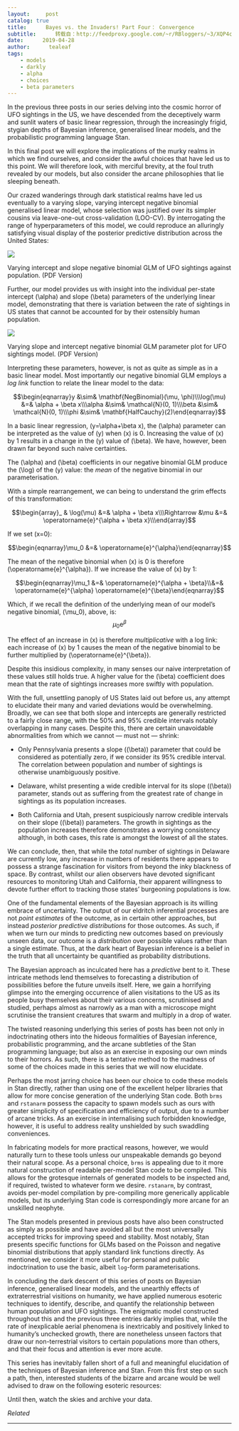 ```yaml
---
layout:     post
catalog: true
title:      Bayes vs. the Invaders! Part Four： Convergence
subtitle:      转载自：http://feedproxy.google.com/~r/RBloggers/~3/XQP4cogLQV4/
date:      2019-04-28
author:      tealeaf
tags:
    - models
    - darkly
    - alpha
    - choices
    - beta parameters
---
```







In the previous three posts in our series delving into the cosmic horror of UFO sightings in the US, we have descended from the deceptively warm and sunlit waters of basic linear regression, through the increasingly frigid, stygian depths of Bayesian inference, generalised linear models, and the probabilistic programming language Stan.

In this final post we will explore the implications of the murky realms in which we find ourselves, and consider the awful choices that have led us to this point. We will therefore look, with merciful brevity, at the foul truth revealed by our models, but also consider the arcane philosophies that lie sleeping beneath.

Our crazed wanderings through dark statistical realms have led us eventually to a varying slope, varying intercept negative binomial generalised linear model, whose selection was justified over its simpler cousins via leave-one-out cross-validation (LOO-CV). By interrogating the range of hyperparameters of this model, we could reproduce an alluringly satisfying visual display of the posterior predictive distribution across the United States:

![](https://i1.wp.com/www.weirddatascience.net/wp-content/uploads/2019/04/predictive_plot.png?w=450)


Varying intercept and slope negative binomial GLM of UFO sightings against population. (PDF Version)

Further, our model provides us with insight into the individual per-state intercept \(\alpha\) and slope \(\beta\) parameters of the underlying linear model, demonstrating that there is variation between the rate of sightings in US states that cannot be accounted for by their ostensibly human population.

![](https://i1.wp.com/www.weirddatascience.net/wp-content/uploads/2019/04/ufo_per-state_intercepts-slopes.png?w=450)


Varying slope and intercept negative binomial GLM parameter plot for UFO sightings model. (PDF Version)

Interpreting these parameters, however, is not as quite as simple as in a basic linear model. Most importantly our negative binomial GLM employs a *log link* function to relate the linear model to the data:

$$\begin{eqnarray}y &\sim& \mathbf{NegBinomial}(\mu, \phi)\\\log(\mu) &=& \alpha + \beta x\\\alpha &\sim& \mathcal{N}(0, 1)\\\beta &\sim& \mathcal{N}(0, 1)\\\phi &\sim& \mathbf{HalfCauchy}(2)\end{eqnarray}$$

In a basic linear regression, \(y=\alpha+\beta x\), the \(\alpha\) parameter can be interpreted as the value of \(y\) when \(x\) is 0. Increasing the value of \(x\) by 1 results in a change in the \(y\) value of \(\beta\). We have, however, been drawn far beyond such naive certainties.

The \(\alpha\) and \(\beta\) coefficients in our negative binomial GLM produce the \(\log\) of the \(y\) value: the *mean* of the negative binomial in our parameterisation.

With a simple rearrangement, we can being to understand the grim effects of this transformation:

$$\begin{array}_ & \log(\mu) &=& \alpha + \beta x\\\Rightarrow &\mu &=& \operatorname{e}^{\alpha + \beta x}\\\end{array}$$

If we set \(x=0\):

$$\begin{eqnarray}\mu_0 &=& \operatorname{e}^{\alpha}\end{eqnarray}$$

The mean of the negative binomial when \(x\) is 0 is therefore \(\operatorname{e}^{\alpha}\). If we increase the value of \(x\) by 1:

$$\begin{eqnarray}\mu_1 &=& \operatorname{e}^{\alpha + \beta}\\&=& \operatorname{e}^{\alpha} \operatorname{e}^{\beta}\end{eqnarray}$$

Which, if we recall the definition of the underlying mean of our model’s negative binomial, \(\mu_0\), above, is:$$\mu_0 \operatorname{e}^{\beta}$$

The effect of an increase in \(x\) is therefore *multiplicative* with a log link: each increase of \(x\) by 1 causes the mean of the negative binomial to be further multiplied by \(\operatorname{e}^{\beta}\).

Despite this insidious complexity, in many senses our naive interpretation of these values still holds true. A higher value for the \(\beta\) coefficient does mean that the rate of sightings increases more swiftly with population.

With the full, unsettling panoply of US States laid out before us, any attempt to elucidate their many and varied deviations would be overwhelming. Broadly, we can see that both slope and intercepts are generally restricted to a fairly close range, with the 50% and 95% credible intervals notably overlapping in many cases. Despite this, there are certain unavoidable abnormalities from which we cannot — must not — shrink:

- Only Pennsylvania presents a slope (\(\beta\)) parameter that could be considered as potentially zero, if we consider its 95% credible interval. The correlation between population and number of sightings is otherwise unambiguously positive.

- Delaware, whilst presenting a wide credible interval for its slope (\(\beta\)) parameter, stands out as suffering from the greatest rate of change in sightings as its population increases.

- Both California and Utah, present suspiciously narrow credible intervals on their slope (\(\beta\)) parameters. The growth in sightings as the population increases therefore demonstrates a worrying consistency although, in both cases, this rate is amongst the lowest of all the states.


We can conclude, then, that while the *total* number of sightings in Delaware are currently low, any increase in numbers of residents there appears to possess a strange fascination for visitors from beyond the inky blackness of space. By contrast, whilst our alien observers have devoted significant resources to monitoring Utah and California, their apparent willingness to devote further effort to tracking those states’ burgeoning populations is low.

One of the fundamental elements of the Bayesian approach is its willing embrace of uncertainty. The output of our eldritch inferential processes are not *point estimates* of the outcome, as in certain other approaches, but instead *posterior predictive distributions* for those outcomes. As such, if when we turn our minds to predicting new outcomes based on previously unseen data, our outcome is a *distribution* over possible values rather than a single estimate. Thus, at the dark heart of Bayesian inference is a belief in the truth that all uncertainty be quantified as probability distributions.

The Bayesian approach as inculcated here has a *predictive* bent to it. These intricate methods lend themselves to forecasting a distribution of possibilities before the future unveils itself. Here, we gain a horrifying glimpse into the emerging occurrence of alien visitations to the US as its people busy themselves about their various concerns, scrutinised and studied, perhaps almost as narrowly as a man with a microscope might scrutinise the transient creatures that swarm and multiply in a drop of water.

The twisted reasoning underlying this series of posts has been not only in indoctrinating others into the hideous formalities of Bayesian inference, probabilistic programming, and the arcane subtleties of the Stan programming language; but also as an exercise in exposing our own minds to their horrors. As such, there is a tentative method to the madness of some of the choices made in this series that we will now elucidate.

Perhaps the most jarring choice has been our choice to code these models in Stan directly, rather than using one of the excellent helper libraries that allow for more concise generation of the underlying Stan code. Both `brms` and `rstanarm` possess the capacity to spawn models such as ours with greater simplicity of specification and efficiency of output, due to a number of arcane tricks. As an exercise in internalising such forbidden knowledge, however, it is useful to address reality unshielded by such swaddling conveniences.

In fabricating models for more practical reasons, however, we would naturally turn to these tools unless our unspeakable demands go beyond their natural scope. As a personal choice, `brms` is appealing due to it more natural construction of readable per-model Stan code to be compiled. This allows for the grotesque internals of generated models to be inspected and, if required, twisted to whatever form we desire. `rstanarm`, by contrast, avoids per-model compilation by pre-compiling more generically applicable models, but its underlying Stan code is correspondingly more arcane for an unskilled neophyte.

The Stan models presented in previous posts have also been constructed as simply as possible and have avoided all but the most universally accepted tricks for improving speed and stability. Most notably, Stan presents specific functions for GLMs based on the Poisson and negative binomial distributions that apply standard link functions directly. As mentioned, we consider it more useful for personal and public indoctrination to use the basic, albeit `log`-form parameterisations.

In concluding the dark descent of this series of posts on Bayesian inference, generalised linear models, and the unearthly effects of extraterrestrial visitions on humanity, we have applied numerous esoteric techniques to identify, describe, and quantify the relationship between human population and UFO sightings. The enigmatic model constructed throughout this and the previous three entries darkly implies that, while the rate of inexplicable aerial phenomena is inextricably and positively linked to humanity’s unchecked growth, there are nonetheless unseen factors that draw our non-terrestrial visitors to certain populations more than others, and that their focus and attention is ever more acute.

This series has inevitably fallen short of a full and meaningful elucidation of the techniques of Bayesian inference and Stan. From this first step on such a path, then, interested students of the bizarre and arcane would be well advised to draw on the following esoteric resources:

Until then, watch the skies and archive your data.


*Related*








---
